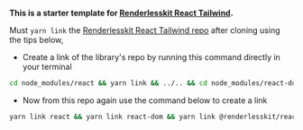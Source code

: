 **This is a starter template for [Renderlesskit React Tailwind](https://github.com/timelessco/renderlesskit-react-tailwind).**

Must `yarn link` the [Renderlesskit React Tailwind repo](https://github.com/timelessco/renderlesskit-react-tailwind) after cloning using the tips below,

- Create a link of the library's repo by running this command directly in your terminal

```sh
cd node_modules/react && yarn link && ../.. && cd node_modules/react-dom && yarn link && ../.. && yarn link
```

- Now from this repo again use the command below to create a link

```sh
yarn link react && yarn link react-dom && yarn link @renderlesskit/react-tailwind
```
